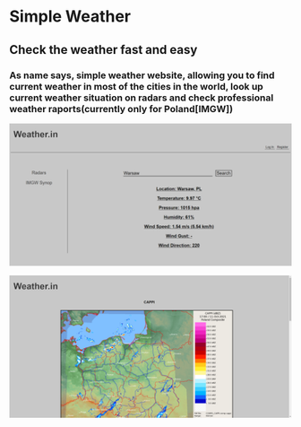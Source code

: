# Simple Weather

## Check the weather fast and easy

### As name says, simple weather website, allowing you to find current weather in most of the cities in the world, look up current weather situation on radars and check professional weather raports(currently only for Poland[IMGW])

<p align="center">
  <kbd>
    <img src="/src/assets/0.png?raw=true">
  </kbd>
</p>
<p align="center">
  <kbd>
    <img src="/src/assets/1.png?raw=true">
  </kbd>
</p>
